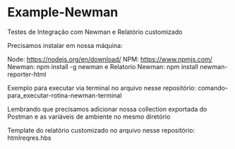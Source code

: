 # Example-Newman
Testes de Integração com Newman e Relatório customizado


Precisamos instalar em nossa máquina:

Node: https://nodejs.org/en/download/ NPM: https://www.npmjs.com/ Newman: npm install -g newman e Relatorio Newman: npm install newman-reporter-html

Exemplo para executar via terminal no arquivo nesse repositório: comando-para_executar-rotina-newman-terminal

Lembrando que precisamos adicionar nossa collection exportada do Postman e as variáveis de ambiente no mesmo diretório

Template do relatório customizado no arquivo nesse repositório: htmlreqres.hbs

